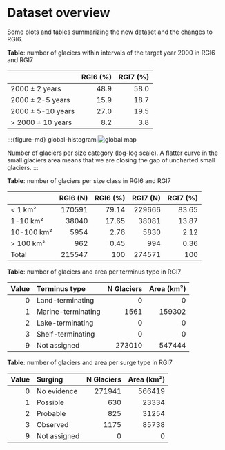 # Dataset overview

Some plots and tables summarizing the new dataset and the changes to RGI6.

**Table**: number of glaciers within intervals of the target year 2000 in RGI6 and RGI7

|                   |   RGI6 (%) |   RGI7 (%) |
|:------------------|-----------:|-----------:|
| 2000 ± 2 years    |       48.9 |       58.0 |
| 2000 ± 2-5 years  |       15.9 |       18.7 |
| 2000 ± 5-10 years |       27.0 |       19.5 |
| > 2000 ± 10 years |        8.2 |        3.8 |



:::{figure-md} global-histogram
<img src="https://cluster.klima.uni-bremen.de/~fmaussion/misc/rgi7_data/l3_rgi7a_plots/global_histogram.png" alt="global map" class="bg-primary mb-1">

Number of glaciers per size category (log-log scale). A flatter curve in the small glaciers area means that we are closing the gap of uncharted small glaciers. 
:::

**Table**: number of glaciers per size class in RGI6 and RGI7

|            |   RGI6 (N) |   RGI6 (%) |   RGI7 (N) |   RGI7 (%) |
|:-----------|-----------:|-----------:|-----------:|-----------:|
| < 1 km²    |     170591 |      79.14 |     229666 |      83.65 |
| 1-10 km²   |      38040 |      17.65 |      38081 |      13.87 |
| 10-100 km² |       5954 |       2.76 |       5830 |       2.12 |
| > 100 km²  |        962 |       0.45 |        994 |       0.36 |
| Total      |     215547 |     100    |     274571 |     100    |


**Table**: number of glaciers and area per terminus type in RGI7 

|   Value | Terminus type      |   N Glaciers |   Area (km²) |
|--------:|:-------------------|-------------:|-------------:|
|       0 | Land-terminating   |            0 |            0 |
|       1 | Marine-terminating |         1561 |       159302 |
|       2 | Lake-terminating   |            0 |            0 |
|       3 | Shelf-terminating  |            0 |            0 |
|       9 | Not assigned       |       273010 |       547444 |


**Table**: number of glaciers and area per surge type in RGI7 

|   Value | Surging      |   N Glaciers |   Area (km²) |
|--------:|:-------------|-------------:|-------------:|
|       0 | No evidence  |       271941 |       566419 |
|       1 | Possible     |          630 |        23334 |
|       2 | Probable     |          825 |        31254 |
|       3 | Observed     |         1175 |        85738 |
|       9 | Not assigned |            0 |            0 |

